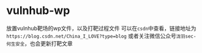 ﻿# vulnhub-wp
放置vulnhub靶场的wp文件，以及打靶过程文件
可以在`csdn`中查看，链接地址为`https://blog.csdn.net/China_I_LOVE?type=blog`
或者关注微信公众号`泷羽sec-何生安全`，也会更新打靶文章
